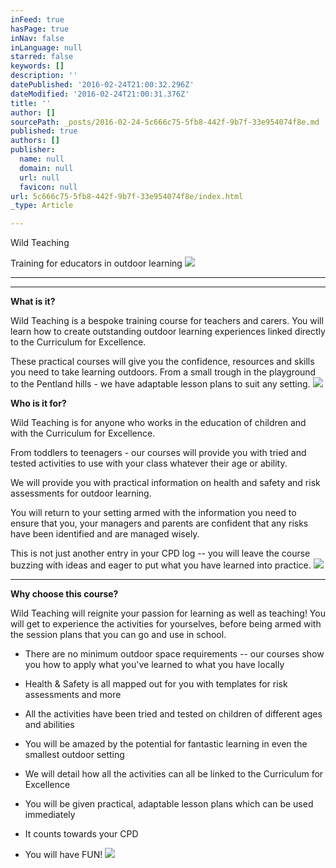 ```yaml
---
inFeed: true
hasPage: true
inNav: false
inLanguage: null
starred: false
keywords: []
description: ''
datePublished: '2016-02-24T21:00:32.296Z'
dateModified: '2016-02-24T21:00:31.376Z'
title: ''
author: []
sourcePath: _posts/2016-02-24-5c666c75-5fb8-442f-9b7f-33e954074f8e.md
published: true
authors: []
publisher:
  name: null
  domain: null
  url: null
  favicon: null
url: 5c666c75-5fb8-442f-9b7f-33e954074f8e/index.html
_type: Article

---
```

Wild Teaching

Training for educators in outdoor learning
![](https://the-grid-user-content.s3-us-west-2.amazonaws.com/c84720b2-9776-49a2-a4c9-4ebd4300a625.jpg)

****

****

**What is it?**

Wild Teaching is a bespoke training course for teachers and carers. You will learn how to create outstanding outdoor learning experiences linked directly to the Curriculum for Excellence.

These practical courses will give you the confidence, resources and skills you need to take learning outdoors. From a small trough in the playground to the Pentland hills - we have adaptable lesson plans to suit any setting.
![](https://the-grid-user-content.s3-us-west-2.amazonaws.com/b51df431-425b-4111-bf83-653bf599cc90.jpg)

**Who is it for?**

Wild Teaching is for anyone who works in the
education of children and with the Curriculum for Excellence.

From toddlers to teenagers - our courses will
provide you with tried and tested activities to use with your class whatever
their age or ability. 

We will provide you with practical
information on health and safety and risk assessments for outdoor
learning.

You will return to your
setting armed with the information you need to ensure that you, your managers
and parents are confident that any risks have been identified and are managed
wisely.

This is not just another entry in your CPD
log -- you will leave the course buzzing with ideas and eager to put what you
have learned into practice.
![](https://the-grid-user-content.s3-us-west-2.amazonaws.com/d1713f1f-17b0-479e-bab5-cae2e6ebacb9.jpg)

****

**Why choose this course?**

Wild Teaching will reignite your passion for
learning as well as teaching! You will get to experience the activities for
yourselves, before being armed with the session plans that you can go and use
in school.

- There are no minimum outdoor space requirements -- our courses show
you how to apply what you've learned to what you have locally

- Health & Safety is all mapped out for you with templates for
risk assessments and more

- All the activities have been tried and tested on children of
different ages and abilities

- You will be amazed by the potential for fantastic learning in even
the smallest outdoor setting

- We will detail how all the activities can all be linked to the
Curriculum for Excellence 

- You will be given practical, adaptable lesson plans which can be
used immediately

- It counts towards your CPD

- You will have FUN!
![](https://the-grid-user-content.s3-us-west-2.amazonaws.com/813ff3f6-4897-4e29-9217-ca52ed09bc4a.jpg)